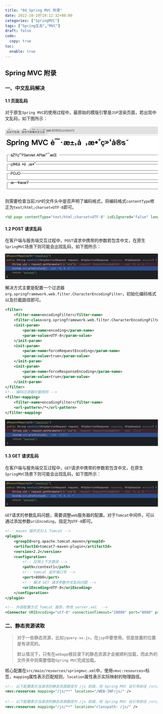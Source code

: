 ```yaml
---
title: "04_Spring MVC 附录"
date: 2022-10-10T19:12:32+08:00
categories: ["SpringMVC"]
tags: ["Spring生态","MVC"]
draft: false
code:
  copy: true
toc:
  enable: true
---
```


## Spring MVC 附录

### 一、中文乱码解决

#### 1.1 页面乱码

对于原生`Spring MVC`的使用过程中，最原始的模版引擎是`JSP`渲染页面，若出现中文乱码，如下图所示：

![image-20231112171157734](../images/image-20231112171157734.png)

则需要检查当前`JSP`的文件头中是否声明了编码格式，将编码格式`contentType`修正为`text/html;charset=UTF-8`即可。

```jsp
<%@ page contentType="text/html;charset=UTF-8" isELIgnored="false" language="java" %>
```

#### 1.2 POST 请求乱码

在客户端与服务端交互过程中，`POST`请求中携带的参数若包含中文，在原生`SpringMVC`场景下则可能会出现乱码，如下图所示：

![image-20231114215150090](../images/image-20231114215150090.png)

解决方式主要是配置一个过滤器`org.springframework.web.filter.CharacterEncodingFilter`，初始化编码格式以及拦截路径即可。

```xml
<filter>
    <filter-name>encodingFilter</filter-name>
    <filter-class>org.springframework.web.filter.CharacterEncodingFilter</filter-class>
    <init-param>
        <param-name>encoding</param-name>
        <param-value>UTF-8</param-value>
    </init-param>
    <init-param>
        <param-name>forceRequestEncoding</param-name>
        <param-value>true</param-value>
    </init-param>
    <init-param>
        <param-name>forceResponseEncoding</param-name>
        <param-value>true</param-value>
    </init-param>
</filter>
<!-- 编码过滤器拦截规则 -->
<filter-mapping>
    <filter-name>encodingFilter</filter-name>
    <url-pattern>/*</url-pattern>
</filter-mapping>
```

![image-20231114220553166](../images/image-20231114220553166.png)

#### 1.3 GET 请求乱码

在客户端与服务端交互过程中，`GET`请求中携带的参数若包含中文，在原生`SpringMVC`场景下则可能会出现乱码，如下图所示：

![image-20231114215150090](../images/image-20231114215150090.png)

`GET`请求的参数乱码问题，需要调整`web`服务器的配置。对于`Tomcat`中间件，可以通过添加参数`uriEncoding`，指定为`UTF-8`即可。

```xml
<!-- maven 插件式引入 Tomcat -->
<plugin>
    <groupId>org.apache.tomcat.maven</groupId>
    <artifactId>tomcat7-maven-plugin</artifactId>
    <version>2.2</version>
    <configuration>
        <!-- 应用上下文路径 -->
        <path>/context1</path>
        <!-- tomcat 监听端口号 -->
        <port>8080</port>
        <!-- 解决 GET 请求参数中文乱码问题 -->
        <uriEncoding>UTF-8</uriEncoding>
    </configuration>
</plugin>
```

```xml
<!-- 外部配置方式 Tomcat 服务，修改 server.xml  -->
<Connector URIEncoding="utf-8" connectionTimeout="20000" port="8080" protocol="HTTP/1.1" redirectPort="8443"/>
```

### 二、静态资源读取

> 对于一些静态资源，比如`jquery-xx.js`，在`jsp`中要使用，但是放置的位置是有讲究的。
>
> 默认情况下，只有在`webapp`根目录下的静态资源才会被顺利加载，而此外的文件夹中则需要借助`Spring MVC`完成加载。

核心配置在`src/main/resources/springmvc.xml`中，使用`<mvc:resources>`标签，`mapping`属性表示匹配规则，`location`属性表示实际映射的物理路径。

```xml
<!-- 以下配置表示当请求的静态资源路径为 /js 前缀，则 Spring MVC 会引导前往 /src/main/webapp/WEB-INF/js/ 目录下寻找静态资源-->
<mvc:resources mapping="/js/**" location="/WEB-INF/js/" />

<!-- 以下配置表示当请求的静态资源路径为 /js 前缀，则 Spring MVC 会引导前往 /src/main/resources/js/ 目录下寻找静态资源-->
<mvc:resources mapping="/js/**" location="classpath: /js/" />
```

